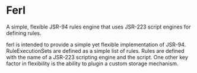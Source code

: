 # Ferl


A simple, flexible JSR-94 rules engine that uses JSR-223 script engines for defining rules.

ferl is intended to provide a simple yet flexible implementation of JSR-94. RuleExecutionSets are defined as a simple list of rules. Rules are defined with the name of a JSR-223 scripting engine and the script. One other key factor in flexibility is the ability to plugin a custom storage mechanism.

